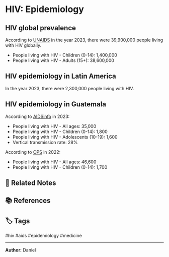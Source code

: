 # HIV: Epidemiology
## HIV global prevalence
According to [UNAIDS](https://www.unaids.org/sites/default/files/media_asset/UNAIDS_FactSheet_en.pdf) in the year 2023, there were 39,900,000 people living with HIV globally.
- People living with HIV - Children (0-14): 1,400,000
- People living with HIV - Adults (15+):   38,600,000 

## HIV epidemiology in Latin America
In the year 2023, there were 2,300,000 people living with HIV.


## HIV epidemiology in Guatemala
According to [AIDSinfo](https://aidsinfo.unaids.org/) in 2023:

- People living with HIV - All ages: 35,000
- People living with HIV - Children (0-14): 1,800
- People living with HIV - Adolescents (10-19): 1,600
- Vertical transmission rate: 28%

According to [OPS](https://www.paho.org/es/noticias/4-12-2023-vih-guatemala-desafios-avances-papel-crucial-comunidades) in 2022:

- People living with HIV - All ages: 46,600
- People living with HIV - Children (0-14): 1,700

## 🔗 Related Notes
<!-- Links to related zettelkasten notes -->

## 📚 References
<!-- Scientific sources, guidelines, studies -->

## 🏷️ Tags
#hiv #aids #epidemiology #medicine

---
**Author:** Daniel
